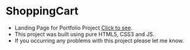 # ShoppingCart
- Landing Page for Portfolio Project [Click to see](https://raulzvulunov.github.io/ShoppingCart/).
- This project was built using pure HTML5, CSS3 and JS.
- If you occurring any problems with this project please let me know.
